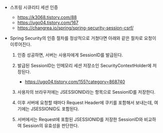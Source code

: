 - 스프링 시큐리티 세션 인증
	- https://k3068.tistory.com/88
	- https://ugo04.tistory.com/167
	- https://changrea.io/spring/spring-security-session-csrf/

- Spring Security의 인증 절차를 정상적으로 거쳤다면 아래와 같은 절차로 요청이 이루어진다.
	1. 인증 성공하면, 서버는 사용자에게 SessionID를 발급된다.
	2. 발급된 SessionID는 인메모리 세션 저장소인 SecurityContextHolder에 저장된다.
		- https://ugo04.tistory.com/155?category=868740

	3. 사용자의 브라우저에는 JSESSIONID라는 항목으로 SessionID를 저장한다.
	4. 이후 서버에 요청할 때마다 Request Header에 쿠키를 포함해서 보내는데, 여기에는 JSESSIONID도 포함된다.
	5. 서버에서는 Request에 포함된 JSESSIONID를 저장한 SessionID와 비교하여 Session의 유효성을 판단한다.


